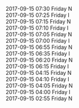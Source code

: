 2017-09-15 07:30 Friday  N  
2017-09-15 07:25 Friday  I  
2017-09-15 07:15 Friday  N  
2017-09-15 07:10 Friday  I  
2017-09-15 07:05 Friday  N  
2017-09-15 07:00 Friday  I  
2017-09-15 06:55 Friday  N  
2017-09-15 06:35 Friday  I  
2017-09-15 06:20 Friday  N  
2017-09-15 06:15 Friday  I  
2017-09-15 04:15 Friday  N  
2017-09-15 04:10 Friday  I  
2017-09-15 04:05 Friday  N  
2017-09-15 04:00 Friday  I  
2017-09-15 02:55 Friday  N  
